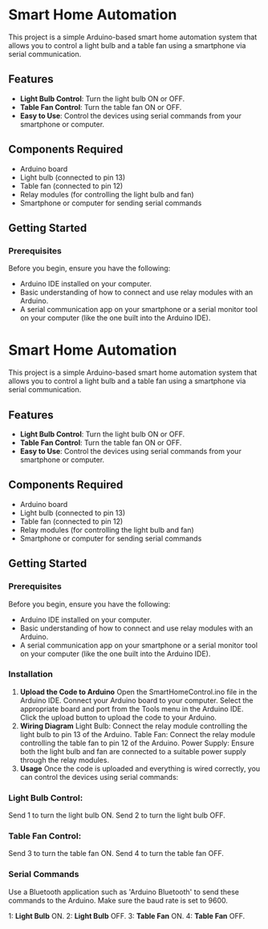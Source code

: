 # Smart Home Automation

This project is a simple Arduino-based smart home automation system that allows you to control a light bulb and a table fan using a smartphone via serial communication.

## Features

- **Light Bulb Control**: Turn the light bulb ON or OFF.
- **Table Fan Control**: Turn the table fan ON or OFF.
- **Easy to Use**: Control the devices using serial commands from your smartphone or computer.

## Components Required

- Arduino board
- Light bulb (connected to pin 13)
- Table fan (connected to pin 12)
- Relay modules (for controlling the light bulb and fan)
- Smartphone or computer for sending serial commands

## Getting Started

### Prerequisites

Before you begin, ensure you have the following:

- Arduino IDE installed on your computer.
- Basic understanding of how to connect and use relay modules with an Arduino.
- A serial communication app on your smartphone or a serial monitor tool on your computer (like the one built into the Arduino IDE).

# Smart Home Automation

This project is a simple Arduino-based smart home automation system that allows you to control a light bulb and a table fan using a smartphone via serial communication.

## Features

- **Light Bulb Control**: Turn the light bulb ON or OFF.
- **Table Fan Control**: Turn the table fan ON or OFF.
- **Easy to Use**: Control the devices using serial commands from your smartphone or computer.

## Components Required

- Arduino board
- Light bulb (connected to pin 13)
- Table fan (connected to pin 12)
- Relay modules (for controlling the light bulb and fan)
- Smartphone or computer for sending serial commands

## Getting Started

### Prerequisites

Before you begin, ensure you have the following:

- Arduino IDE installed on your computer.
- Basic understanding of how to connect and use relay modules with an Arduino.
- A serial communication app on your smartphone or a serial monitor tool on your computer (like the one built into the Arduino IDE).

### Installation

1. **Upload the Code to Arduino**
  Open the SmartHomeControl.ino file in the Arduino IDE.
  Connect your Arduino board to your computer.
  Select the appropriate board and port from the Tools menu in the Arduino IDE.
  Click the upload button to upload the code to your Arduino.
2. **Wiring Diagram**
  Light Bulb: Connect the relay module controlling the light bulb to pin 13 of the Arduino.
  Table Fan: Connect the relay module controlling the table fan to pin 12 of the Arduino.
  Power Supply: Ensure both the light bulb and fan are connected to a suitable power supply through the relay modules.
3. **Usage**
  Once the code is uploaded and everything is wired correctly, you can control the devices using serial commands:

### Light Bulb Control:
  Send 1 to turn the light bulb ON.
  Send 2 to turn the light bulb OFF.
### Table Fan Control:
  Send 3 to turn the table fan ON.
  Send 4 to turn the table fan OFF.
### Serial Commands
Use a Bluetooth application such as 'Arduino Bluetooth' to send these commands to the Arduino. Make sure the baud rate is set to 9600.

1: **Light Bulb** ON.
2: **Light Bulb** OFF.
3: **Table Fan** ON.
4: **Table Fan** OFF.
